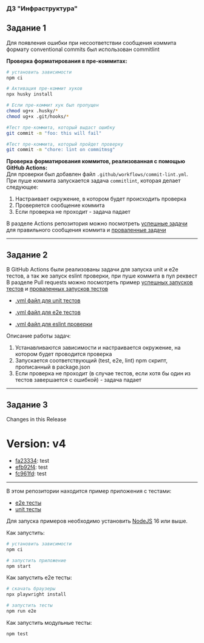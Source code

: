 ### ДЗ "Инфраструктура"

## Задание 1
Для появления ошибки при несоответствии сообщения коммита формату conventional commits был использован commitlint<br/>

**Проверка форматирования в пре-коммитах:**
```sh
# установить зависимости
npm ci

# Активация пре-коммит хуков
npx husky install

# Если пре-коммит хук был пропущен
chmod ug+x .husky/*
chmod ug+x .git/hooks/*

#Тест пре-коммита, который выдаст ошибку
git commit -m "foo: this will fail"

#Тест пре-коммита, который пройдет проверку
git commit -m "chore: lint on commitmsg"
```

**Проверка форматирования коммитов, реализованная с помощью GitHub Actions:**<br/>
Для проверки был добавлен файл `.github/workflows/commit-lint.yml`. При пуше коммита запускается задача `commitlint`, которая делает следующее:
1. Настраивает окружение, в котором будет происходить проверка
2. Проверяется сообщение коммита
3. Если проверка не проходит - задача падает

В разделе Actions репозитория можно посмотреть [успешные задачи]() для правильного сообщения коммита и [проваленные задачи]()

-------------

## Задание 2

В GitHub Actions были реализованы задачи для запуска unit и e2e тестов, а так же запуск eslint проверки, при пуше коммита в пул реквест
В разделе Pull requests можно посмотреть пример [успешных запусков тестов](https://github.com/VictoriaSko/unit-demo-cra/pull/5) и [проваленных запусков тестов](https://github.com/VictoriaSko/unit-demo-cra/pull/6)

- [.yml файл для unit тестов](https://github.com/VictoriaSko/unit-demo-cra/blob/master/.github/workflows/unit-test.yml)

- [.yml файл для e2e тестов](https://github.com/VictoriaSko/unit-demo-cra/blob/master/.github/workflows/test.yml)

- [.yml файл для eslint проверки](https://github.com/VictoriaSko/unit-demo-cra/blob/master/.github/workflows/lint.yml)

Описание работы задач:
1. Устанавливаются зависимости и настраивается окружение, на котором будет проводится проверка
2. Запускается соответствующий (test, e2e, lint) npm скрипт, прописанный в package.json
3. Если проверка не проходит (в случае тестов, если хотя бы один из тестов завершается с ошибкой) - задача падает

-------------

## Задание 3

Changes in this Release

# Version: v4 
* [fa23334](https://github.com/VictoriaSko/unit-demo-cra/commit/fa23334fc33fab8900e1d670f12ce6fb6968c0c8): test
* [efb92f4](https://github.com/VictoriaSko/unit-demo-cra/commit/efb92f4d3052d08bb09a956c993274ecd521429f): test
* [fc961fd](https://github.com/VictoriaSko/unit-demo-cra/commit/fc961fdc6eb15837a8c7bde3cd20d27ec63a0e55): test

-------------

В этом репозитории находится пример приложения с тестами:

- [e2e тесты](e2e/example.spec.ts)
- [unit тесты](src/example.test.tsx)

Для запуска примеров необходимо установить [NodeJS](https://nodejs.org/en/download/) 16 или выше.

Как запустить:

```sh
# установить зависимости
npm ci

# запустить приложение
npm start
```

Как запустить e2e тесты:

```sh
# скачать браузеры
npx playwright install

# запустить тесты
npm run e2e
```

Как запустить модульные тесты:

```sh
npm test
```
